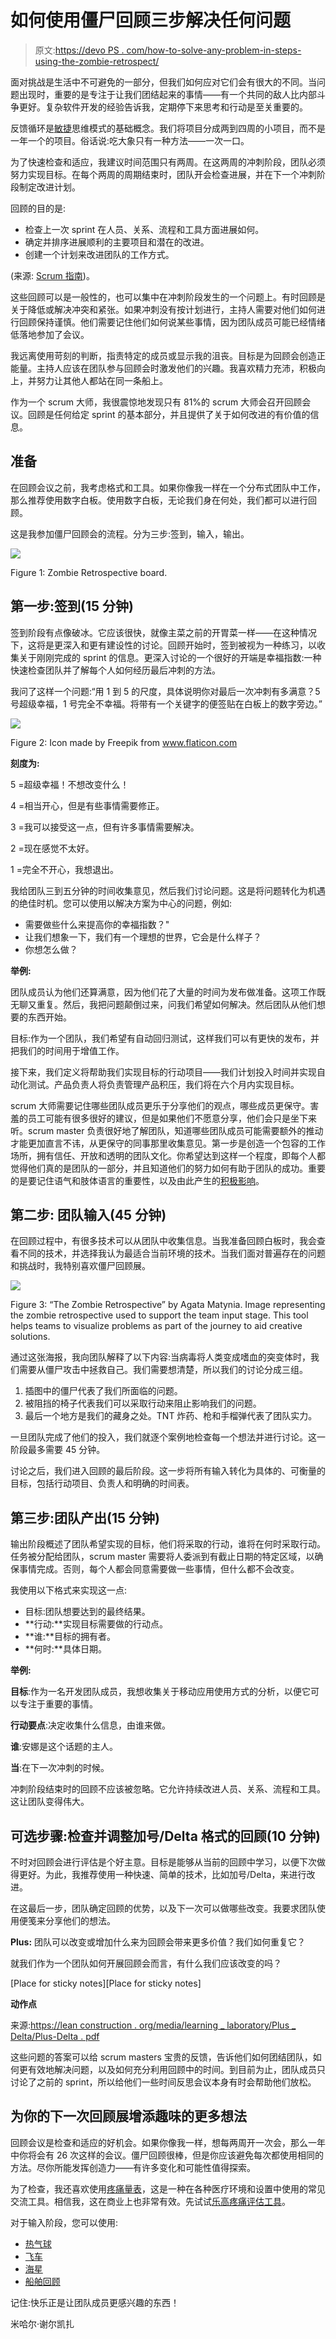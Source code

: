 # 如何使用僵尸回顾三步解决任何问题

> 原文:[https://devo PS . com/how-to-solve-any-problem-in-steps-using-the-zombie-retrospect/](https://devops.com/how-to-solve-any-problem-in-3-steps-using-the-zombie-retrospective/)

面对挑战是生活中不可避免的一部分，但我们如何应对它们会有很大的不同。当问题出现时，重要的是专注于让我们团结起来的事情——有一个共同的敌人比内部斗争更好。复杂软件开发的经验告诉我，定期停下来思考和行动是至关重要的。

反馈循环是[敏捷](https://devops.com/are-your-development-processes-truly-agile/)思维模式的基础概念。我们将项目分成两到四周的小项目，而不是一年一个的项目。俗话说:吃大象只有一种方法——一次一口。

为了快速检查和适应，我建议时间范围只有两周。在这两周的冲刺阶段，团队必须努力实现目标。在每个两周的周期结束时，团队开会检查进展，并在下一个冲刺阶段制定改进计划。

回顾的目的是:

*   检查上一次 sprint 在人员、关系、流程和工具方面进展如何。
*   确定并排序进展顺利的主要项目和潜在的改进。
*   创建一个计划来改进团队的工作方式。

(来源: [Scrum 指南](http://post.spmailtechn.com/f/a/a3LALQ2l9gWJ5OX048x-9Q~~/AAIlaAA~/RgRe5OunP0QaaHR0cDovL3d3dy5zY3J1bWd1aWRlcy5vcmdXA3NwY0IKAAAnuANdYyj_41ITY2hhcmxlbmVAZGV2b3BzLmNvbVgEAAAAAA~~))。

这些回顾可以是一般性的，也可以集中在冲刺阶段发生的一个问题上。有时回顾是关于降低或解决冲突和紧张。如果冲刺没有按计划进行，主持人需要对他们如何进行回顾保持谨慎。他们需要记住他们如何说某些事情，因为团队成员可能已经情绪低落地参加了会议。

我远离使用苛刻的判断，指责特定的成员或显示我的沮丧。目标是为回顾会创造正能量。主持人应该在团队参与回顾会时激发他们的兴趣。我喜欢精力充沛，积极向上，并努力让其他人都站在同一条船上。

作为一个 scrum 大师，我很震惊地发现只有 81%的 scrum 大师会召开回顾会议。回顾是任何给定 sprint 的基本部分，并且提供了关于如何改进的有价值的信息。

## **准备**

在回顾会议之前，我考虑格式和工具。如果你像我一样在一个分布式团队中工作，那么推荐使用数字白板。使用数字白板，无论我们身在何处，我们都可以进行回顾。

这是我参加僵尸回顾会的流程。分为三步:签到，输入，输出。

![](../Images/d64234aa9016b199346f72746f9bb204.png)

Figure 1: Zombie Retrospective board.

## **第一步:签到(15 分钟)**

签到阶段有点像破冰。它应该很快，就像主菜之前的开胃菜一样——在这种情况下，这将是更深入和更有建设性的讨论。回顾开始时，签到被视为一种练习，以收集关于刚刚完成的 sprint 的信息。更深入讨论的一个很好的开端是幸福指数:一种快速检查团队并了解每个人如何经历最后冲刺的方法。

我问了这样一个问题:“用 1 到 5 的尺度，具体说明你对最后一次冲刺有多满意？5 号超级幸福，1 号完全不幸福。将带有一个关键字的便签贴在白板上的数字旁边。”

![](../Images/8c4c81c44846718a26fb047b2e884d01.png)

Figure 2: Icon made by Freepik from www.flaticon.com

**刻度为:**

5 =超级幸福！不想改变什么！

4 =相当开心，但是有些事情需要修正。

3 =我可以接受这一点，但有许多事情需要解决。

2 =现在感觉不太好。

1 =完全不开心，我想退出。

我给团队三到五分钟的时间收集意见，然后我们讨论问题。这是将问题转化为机遇的绝佳时机。您可以使用以解决方案为中心的问题，例如:

*   需要做些什么来提高你的幸福指数？"
*   让我们想象一下，我们有一个理想的世界，它会是什么样子？
*   你想怎么做？

**举例:**

团队成员认为他们还算满意，因为他们花了大量的时间为发布做准备。这项工作既无聊又重复。然后，我把问题颠倒过来，问我们希望如何解决。然后团队从他们想要的东西开始。

目标:作为一个团队，我们希望有自动回归测试，这样我们可以有更快的发布，并把我们的时间用于增值工作。

接下来，我们定义将帮助我们实现目标的行动项目——我们计划投入时间并实现自动化测试。产品负责人将负责管理产品积压，我们将在六个月内实现目标。

scrum 大师需要记住哪些团队成员更乐于分享他们的观点，哪些成员更保守。害羞的员工可能有很多很好的建议，但是如果他们不愿意分享，他们会只是坐下来听。scrum master 负责很好地了解团队，知道哪些团队成员可能需要额外的推动才能更加直言不讳，从更保守的同事那里收集意见。第一步是创造一个包容的工作场所，拥有信任、开放和透明的团队文化。你希望达到这样一个程度，即每个人都觉得他们真的是团队的一部分，并且知道他们的努力如何有助于团队的成功。重要的是要记住语气和肢体语言的重要性，以及由此产生的[积极影响](http://post.spmailtechn.com/f/a/1kVTdevtdaXQ7ydowgm95g~~/AAIlaAA~/RgRe5OunP0Q2aHR0cDovL3d3dy5icmFpbmZhY3RzLm9yZy9BcmNoaXZlcy8yMDA4L01pcnJvci1OZXVyb25zVwNzcGNCCgAAJ7gDXWMo_-NSE2NoYXJsZW5lQGRldm9wcy5jb21YBAAAAAA~)。

## **第二步:** **团队输入(45 分钟)**

在回顾过程中，有很多技术可以从团队中收集信息。当我准备回顾白板时，我会查看不同的技术，并选择我认为最适合当前环境的技术。当我们面对普遍存在的问题和挑战时，我特别喜欢僵尸回顾展。

![](../Images/714f2021620a3de4941648dd5bf9b347.png)

Figure 3: “The Zombie Retrospective” by Agata Matynia. Image representing the zombie retrospective used to support the team input stage. This tool helps teams to visualize problems as part of the journey to aid creative solutions.

通过这张海报，我向团队解释了以下内容:当病毒将人类变成嗜血的突变体时，我们需要从僵尸攻击中拯救自己。我们需要想清楚，所以我们的讨论分成三组。

1.  插图中的僵尸代表了我们所面临的问题。
2.  被阻挡的椅子代表我们可以采取行动来阻止影响我们的问题。
3.  最后一个地方是我们的藏身之处。TNT 炸药、枪和手榴弹代表了团队实力。

一旦团队完成了他们的投入，我们就逐个案例地检查每一个想法并进行讨论。这一阶段最多需要 45 分钟。

讨论之后，我们进入回顾的最后阶段。这一步将所有输入转化为具体的、可衡量的目标，包括行动项目、负责人和明确的时间表。

## **第三步:团队产出(15 分钟)**

输出阶段概述了团队希望实现的目标，他们将采取的行动，谁将在何时采取行动。任务被分配给团队，scrum master 需要将人委派到有截止日期的特定区域，以确保事情完成。否则，每个人都会同意需要做一些事情，但什么都不会改变。

我使用以下格式来实现这一点:

*   目标:团队想要达到的最终结果。
*   **行动:**实现目标需要做的行动点。
*   **谁:**目标的拥有者。
*   **何时:**具体日期。

**举例:**

**目标**:作为一名开发团队成员，我想收集关于移动应用使用方式的分析，以便它可以专注于重要的事情。

**行动要点**:决定收集什么信息，由谁来做。

**谁**:安娜是这个话题的主人。

**当**:在下一次冲刺的时候。

冲刺阶段结束时的回顾不应该被忽略。它允许持续改进人员、关系、流程和工具。这让团队变得伟大。

## **可选步骤:检查并调整加号/Delta 格式的回顾(10 分钟)**

不时对回顾会进行评估是个好主意。目标是能够从当前的回顾中学习，以便下次做得更好。为此，我推荐使用一种快速、简单的技术，比如加号/Delta，来进行改进。

在这最后一步，团队确定回顾的优势，以及下一次可以做哪些改变。我要求团队使用便笺来分享他们的想法。

**Plus:** 团队可以改变或增加什么来为回顾会带来更多价值？我们如何重复它？

就我们作为一个团队如何开展回顾会而言，有什么我们应该改变的吗？

[Place for sticky notes][Place for sticky notes]

**动作点**

来源:[https://lean construction . org/media/learning _ laboratory/Plus _ Delta/Plus-Delta . pdf](http://post.spmailtechn.com/f/a/AbNDT3CNkpnE_8-NMuZ2ig~~/AAIlaAA~/RgRe5OunP0RQaHR0cHM6Ly9sZWFuY29uc3RydWN0aW9uLm9yZy9tZWRpYS9sZWFybmluZ19sYWJvcmF0b3J5L1BsdXNfRGVsdGEvUGx1cy1EZWx0YS5wZGZXA3NwY0IKAAAnuANdYyj_41ITY2hhcmxlbmVAZGV2b3BzLmNvbVgEAAAAAA~~)

这些问题的答案可以给 scrum masters 宝贵的反馈，告诉他们如何团结团队，如何更有效地解决问题，以及如何充分利用回顾中的时间。到目前为止，团队成员只讨论了之前的 sprint，所以给他们一些时间反思会议本身有时会帮助他们放松。

## **为你的下一次回顾展增添趣味的更多想法**

回顾会议是检查和适应的好机会。如果你像我一样，想每两周开一次会，那么一年中你将会有 26 次这样的会议。僵尸回顾很棒，但是你应该避免每次都使用相同的方法。尽你所能发挥创造力——有许多变化和可能性值得探索。

为了检查，我还喜欢使用[疼痛量表](http://post.spmailtechn.com/f/a/roAwOQee2O_O8biy7cdXzg~~/AAIlaAA~/RgRe5OunP0RDaHR0cHM6Ly93d3cudmVyeXdlbGxoZWFsdGguY29tL3BhaW4tc2NhbGVzLWFzc2Vzc21lbnQtdG9vbHMtNDAyMDMyOVcDc3BjQgoAACe4A11jKP_jUhNjaGFybGVuZUBkZXZvcHMuY29tWAQAAAAA)，这是一种在各种医疗环境和设置中使用的常见交流工具。相信我，这在商业上也非常有效。先试试[乐高疼痛评估工具](http://post.spmailtechn.com/f/a/m1YwHp6FZkTA7dfAR7HbQg~~/AAIlaAA~/RgRe5OunP0Q8aHR0cHM6Ly93d3cuZmxpY2tyLmNvbS9waG90b3MvYnJlbmRhbnBvd2VsbHNtaXRoLzQ4MjM2NDU2MTIvVwNzcGNCCgAAJ7gDXWMo_-NSE2NoYXJsZW5lQGRldm9wcy5jb21YBAAAAAA~)。

对于输入阶段，您可以使用:

*   [热气球](http://post.spmailtechn.com/f/a/7Ou1pMJ9vctfEGLtFugBgg~~/AAIlaAA~/RgRe5OunP0Q9aHR0cDovL3d3dy5mdW5yZXRyb3NwZWN0aXZlcy5jb20vaG90LWFpci1iYWxsb29uLWJhZC13ZWF0aGVyL1cDc3BjQgoAACe4A11jKP_jUhNjaGFybGVuZUBkZXZvcHMuY29tWAQAAAAA)
*   [飞车](http://post.spmailtechn.com/f/a/4PESP0TMbOOB0_8EMdzDwA~~/AAIlaAA~/RgRe5OunP0QraHR0cDovL3d3dy5mdW5yZXRyb3NwZWN0aXZlcy5jb20vc3BlZWQtY2FyL1cDc3BjQgoAACe4A11jKP_jUhNjaGFybGVuZUBkZXZvcHMuY29tWAQAAAAA)
*   [海星](http://post.spmailtechn.com/f/a/cJ0W8qmwSX_erKcMXxEXUQ~~/AAIlaAA~/RgRe5OunP0QqaHR0cDovL3d3dy5mdW5yZXRyb3NwZWN0aXZlcy5jb20vc3RhcmZpc2gvVwNzcGNCCgAAJ7gDXWMo_-NSE2NoYXJsZW5lQGRldm9wcy5jb21YBAAAAAA~)
*   [船舶回顾](http://post.spmailtechn.com/f/a/dKN9Xbf8sfhVCubwmGUnlQ~~/AAIlaAA~/RgRe5OunP0RRaHR0cHM6Ly9kYW5keXBlb3BsZS5jb20vYmxvZy90aGUtc3BlZWRib2F0LXJldHJvc3BlY3RpdmUtZnJlZS1kb3dubG9hZC1vZi1wb3N0ZXIvVwNzcGNCCgAAJ7gDXWMo_-NSE2NoYXJsZW5lQGRldm9wcy5jb21YBAAAAAA~)

记住:快乐正是让团队成员更感兴趣的东西！

米哈尔·谢尔凯扎